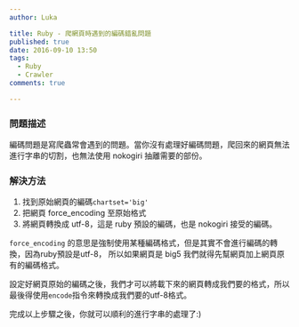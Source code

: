 ```yaml
---
author: Luka

title: Ruby - 爬網頁時遇到的編碼錯亂問題
published: true
date: 2016-09-10 13:50
tags:
  - Ruby
  - Crawler
comments: true

---
```

### 問題描述

編碼問題是寫爬蟲常會遇到的問題。當你沒有處理好編碼問題，爬回來的網頁無法進行字串的切割，也無法使用 nokogiri 抽離需要的部份。

### 解決方法

1. 找到原始網頁的編碼`chartset='big'`
2. 把網頁 force_encoding 至原始格式
3. 將網頁轉換成 utf-8，這是 ruby 預設的編碼，也是 nokogiri 接受的編碼。

`force_encoding` 的意思是強制使用某種編碼格式，但是其實不會進行編碼的轉換，因為ruby預設是utf-8，
所以如果網頁是 big5 我們就得先幫網頁加上網頁原有的編碼格式。

設定好網頁原始的編碼之後，我們才可以將載下來的網頁轉成我們要的格式，所以最後得使用`encode`指令來轉換成我們要的utf-8格式。

完成以上步驟之後，你就可以順利的進行字串的處理了:)
